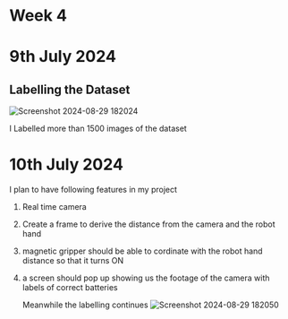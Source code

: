 # Week 4

# 9th July 2024
## Labelling the Dataset

![Screenshot 2024-08-29 182024](https://github.com/user-attachments/assets/cbcbe674-c6c4-4ddf-ae3d-e320e4a39ee4)


I Labelled more than 1500 images of the dataset


# 10th July 2024
I plan to have following features in my project
1. Real time camera
2. Create a frame to derive the distance from the camera and the robot hand
3. magnetic gripper should be able to cordinate with the robot hand distance so that it turns ON
4. a screen should pop up showing us the footage of the camera with labels of correct batteries

   Meanwhile the labelling continues
   ![Screenshot 2024-08-29 182050](https://github.com/user-attachments/assets/9f431100-7034-4bc1-b3f1-df4b6d41eb1d)


